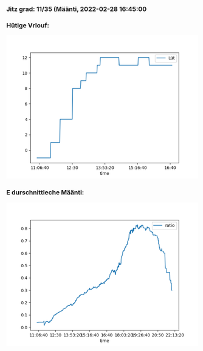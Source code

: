 ### Jitz grad: 11/35 (Määnti, 2022-02-28 16:45:00

### Hütige Vrlouf:
![Graph](Today.png)

### E durschnittleche Määnti:
![Graph](Määnti.png)